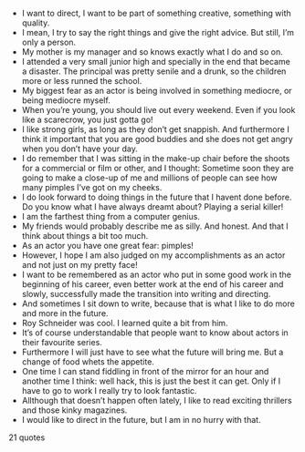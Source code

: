  - I want to direct, I want to be part of something creative, something with quality.
 - I mean, I try to say the right things and give the right advice. But still, I’m only a person.
 - My mother is my manager and so knows exactly what I do and so on.
 - I attended a very small junior high and specially in the end that became a disaster. The principal was pretty senile and a drunk, so the children more or less runned the school.
 - My biggest fear as an actor is being involved in something mediocre, or being mediocre myself.
 - When you’re young, you should live out every weekend. Even if you look like a scarecrow, you just gotta go!
 - I like strong girls, as long as they don’t get snappish. And furthermore I think it important that you are good buddies and she does not get angry when you don’t have your day.
 - I do remember that I was sitting in the make-up chair before the shoots for a commercial or film or other, and I thought: Sometime soon they are going to make a close-up of me and millions of people can see how many pimples I’ve got on my cheeks.
 - I do look forward to doing things in the future that I havent done before. Do you know what I have always dreamt about? Playing a serial killer!
 - I am the farthest thing from a computer genius.
 - My friends would probably describe me as silly. And honest. And that I think about things a bit too much.
 - As an actor you have one great fear: pimples!
 - However, I hope I am also judged on my accomplishments as an actor and not just on my pretty face!
 - I want to be remembered as an actor who put in some good work in the beginning of his career, even better work at the end of his career and slowly, successfully made the transition into writing and directing.
 - And sometimes I sit down to write, because that is what I like to do more and more in the future.
 - Roy Schneider was cool. I learned quite a bit from him.
 - It’s of course understandable that people want to know about actors in their favourite series.
 - Furthermore I will just have to see what the future will bring me. But a change of food whets the appetite.
 - One time I can stand fiddling in front of the mirror for an hour and another time I think: well hack, this is just the best it can get. Only if I have to go to work I really try to look fantastic.
 - Allthough that doesn’t happen often lately, I like to read exciting thrillers and those kinky magazines.
 - I would like to direct in the future, but I am in no hurry with that.

21 quotes